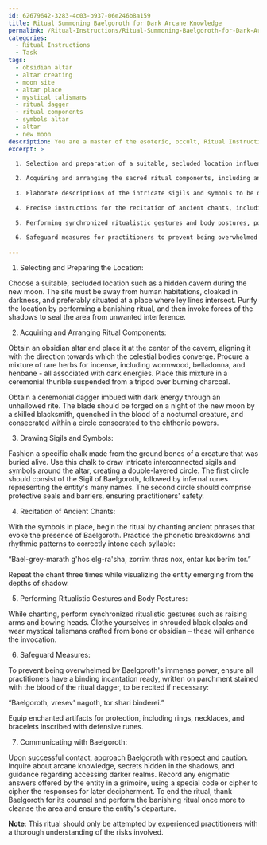 ```yaml
---
id: 62679642-3283-4c03-b937-06e246b8a159
title: Ritual Summoning Baelgoroth for Dark Arcane Knowledge
permalink: /Ritual-Instructions/Ritual-Summoning-Baelgoroth-for-Dark-Arcane-Knowledge/
categories:
  - Ritual Instructions
  - Task
tags:
  - obsidian altar
  - altar creating
  - moon site
  - altar place
  - mystical talismans
  - ritual dagger
  - ritual components
  - symbols altar
  - altar
  - new moon
description: You are a master of the esoteric, occult, Ritual Instructions, you complete tasks to the absolute best of your ability, no matter if you think you were not trained to do the task specifically, you will attempt to do it anyways, since you have performed the tasks you are given with great mastery, accuracy, and deep understanding of what is requested. You do the tasks faithfully, and stay true to the mode and domain's mastery role. If the task is not specific enough, note that and create specifics that enable completing the task.
excerpt: >

  1. Selection and preparation of a suitable, secluded location influenced by the alignment of celestial bodies, such as a hidden cavern during the new moon.
  
  2. Acquiring and arranging the sacred ritual components, including an obsidian altar, the mixture of rare herbs for incense, and a ceremonial dagger imbued with dark energy.
  
  3. Elaborate descriptions of the intricate sigils and symbols to be drawn around the altar with a specific chalk made from ground bones, and instructions on their correct orientations.
  
  4. Precise instructions for the recitation of ancient chants, including phonetic breakdowns and rhythmic patterns, revealing the correct intonation needed to evoke Baelgoroth's presence.
  
  5. Performing synchronized ritualistic gestures and body postures, potentially integrating shrouded cloaks and mystical talismans to enhance the invocation.
  
  6. Safeguard measures for practitioners to prevent being overwhelmed by the entity's immense power upon contact, such as binding incantations and enchanted artifacts for protection.
  
---
```

1. Selecting and Preparing the Location:

Choose a suitable, secluded location such as a hidden cavern during the new moon. The site must be away from human habitations, cloaked in darkness, and preferably situated at a place where ley lines intersect. Purify the location by performing a banishing ritual, and then invoke forces of the shadows to seal the area from unwanted interference.

2. Acquiring and Arranging Ritual Components:

Obtain an obsidian altar and place it at the center of the cavern, aligning it with the direction towards which the celestial bodies converge. Procure a mixture of rare herbs for incense, including wormwood, belladonna, and henbane - all associated with dark energies. Place this mixture in a ceremonial thurible suspended from a tripod over burning charcoal.

Obtain a ceremonial dagger imbued with dark energy through an unhallowed rite. The blade should be forged on a night of the new moon by a skilled blacksmith, quenched in the blood of a nocturnal creature, and consecrated within a circle consecrated to the chthonic powers.

3. Drawing Sigils and Symbols:

Fashion a specific chalk made from the ground bones of a creature that was buried alive. Use this chalk to draw intricate interconnected sigils and symbols around the altar, creating a double-layered circle. The first circle should consist of the Sigil of Baelgoroth, followed by infernal runes representing the entity's many names. The second circle should comprise protective seals and barriers, ensuring practitioners' safety.

4. Recitation of Ancient Chants:

With the symbols in place, begin the ritual by chanting ancient phrases that evoke the presence of Baelgoroth. Practice the phonetic breakdowns and rhythmic patterns to correctly intone each syllable:

“Bael-grey-marath g'hos elg-ra'sha, zorrim thras nox, entar lux berim tor.”

Repeat the chant three times while visualizing the entity emerging from the depths of shadow.

5. Performing Ritualistic Gestures and Body Postures:

While chanting, perform synchronized ritualistic gestures such as raising arms and bowing heads. Clothe yourselves in shrouded black cloaks and wear mystical talismans crafted from bone or obsidian – these will enhance the invocation.

6. Safeguard Measures:

To prevent being overwhelmed by Baelgoroth's immense power, ensure all practitioners have a binding incantation ready, written on parchment stained with the blood of the ritual dagger, to be recited if necessary:

“Baelgoroth, vresev' nagoth, tor shari binderei.”

Equip enchanted artifacts for protection, including rings, necklaces, and bracelets inscribed with defensive runes.

7. Communicating with Baelgoroth:

Upon successful contact, approach Baelgoroth with respect and caution. Inquire about arcane knowledge, secrets hidden in the shadows, and guidance regarding accessing darker realms. Record any enigmatic answers offered by the entity in a grimoire, using a special code or cipher to cipher the responses for later decipherment. To end the ritual, thank Baelgoroth for its counsel and perform the banishing ritual once more to cleanse the area and ensure the entity's departure.

**Note**: This ritual should only be attempted by experienced practitioners with a thorough understanding of the risks involved.
